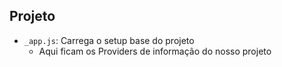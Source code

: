 ## Projeto

- `_app.js`: Carrega o setup base do projeto
    - Aqui ficam os Providers de informação do nosso projeto